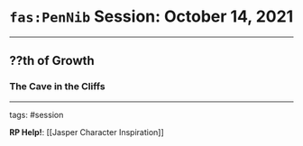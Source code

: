 # `fas:PenNib` Session: October 14, 2021
---

## ??th of Growth

### The Cave in the Cliffs



---

tags: #session

**RP Help!**: [[Jasper Character Inspiration]]